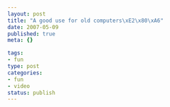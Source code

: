 ```yaml
--- 
layout: post
title: "A good use for old computers\xE2\x80\xA6"
date: 2007-05-09
published: true
meta: {}

tags: 
- fun
type: post
categories: 
- fun
- video
status: publish
---
```


